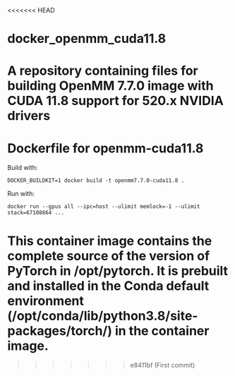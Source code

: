 <<<<<<< HEAD
# docker_openmm_cuda11.8
A repository containing files for building OpenMM 7.7.0 image with CUDA 11.8 support for 520.x NVIDIA drivers
=======
# Dockerfile for openmm-cuda11.8

Build with: 
```
DOCKER_BUILDKIT=1 docker build -t openmm7.7.0-cuda11.8 .
```
Run with:
```
docker run --gpus all --ipc=host --ulimit memlock=-1 --ulimit stack=67108864 ...
```

# This container image contains the complete source of the version of PyTorch in /opt/pytorch. It is prebuilt and installed in the Conda default environment (/opt/conda/lib/python3.8/site-packages/torch/) in the container image. 
>>>>>>> e8411bf (First commit)
